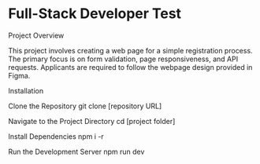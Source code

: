 
# Full-Stack Developer Test

Project Overview

This project involves creating a web page for a simple registration process. The primary focus is on form validation, page responsiveness, and API requests. Applicants are required to follow the webpage design provided in Figma.

Installation

Clone the Repository
git clone [repository URL]

Navigate to the Project Directory
cd [project folder]

Install Dependencies
npm i -r

Run the Development Server
npm run dev
